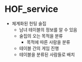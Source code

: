 # HOF_service
* 체계화된 헌팅 술집
  - 남녀 테이블의 정보를 알 수 있음
  - 술집의 오는 목적을 분류
    + 목적에 따른 사람을 분류
  - 테이블 간의 게임 진행
  - 테이블을 분류된 사람들로 배치
